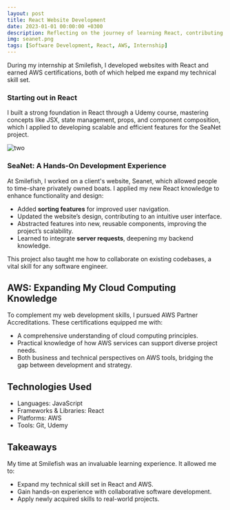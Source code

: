 ```yaml
---
layout: post
title: React Website Development
date: 2023-01-01 00:00:00 +0300
description: Reflecting on the journey of learning React, contributing to SeaNet's development, and acquiring AWS certifications during a rewarding internship.
img: seanet.png
tags: [Software Development, React, AWS, Internship]
---
```


During my internship at Smilefish, I developed websites with React and earned AWS certifications, both of which helped me expand my technical skill set.

### Starting out in React

I built a strong foundation in React through a Udemy course, mastering concepts like JSX, state management, props, and component composition, which I applied to developing scalable and efficient features for the SeaNet project.

![two]({{site.baseurl}}/assets/img/two.png)

### SeaNet: A Hands-On Development Experience

At Smilefish, I worked on a client's website, Seanet, which allowed people to time-share privately owned boats. I applied my new React knowledge to enhance functionality and design:

- Added **sorting features** for improved user navigation.
- Updated the website’s design, contributing to an intuitive user interface.
- Abstracted features into new, reusable components, improving the project’s scalability.
- Learned to integrate **server requests**, deepening my backend knowledge.

This project also taught me how to collaborate on existing codebases, a vital skill for any software engineer.

## AWS: Expanding My Cloud Computing Knowledge

To complement my web development skills, I pursued AWS Partner Accreditations. These certifications equipped me with:

- A comprehensive understanding of cloud computing principles.
- Practical knowledge of how AWS services can support diverse project needs.
- Both business and technical perspectives on AWS tools, bridging the gap between development and strategy.

## Technologies Used

- Languages: JavaScript
- Frameworks & Libraries: React
- Platforms: AWS
- Tools: Git, Udemy

## Takeaways

My time at Smilefish was an invaluable learning experience. It allowed me to:

- Expand my technical skill set in React and AWS.
- Gain hands-on experience with collaborative software development.
- Apply newly acquired skills to real-world projects.
